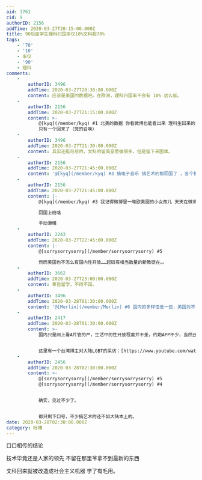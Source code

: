 ```yaml
---
aid: 3761
cid: 9
authorID: 2156
addTime: 2020-03-27T20:15:00.000Z
title: 90后留学生理科归国率仅10%文科超70%
tags:
    - '70'
    - '10'
    - 率仅
    - '90'
    - 理科
comments:
    -
        authorID: 3496
        addTime: 2020-03-27T20:30:00.000Z
        content: 应该是美国的数据吧。在欧洲，理科归国率不会有 10% 这么低。
    -
        authorID: 2156
        addTime: 2020-03-27T21:15:00.000Z
        content: >-
            @[kyq](/member/kyq) #1 北美的数据 你看微博也能看出来 理科生回来的比较少 我知道的几个 家乡的几个
            只有一个回来了（党的召唤）
    -
        authorID: 3496
        addTime: 2020-03-27T21:30:00.000Z
        content: 其实还挺可悲的，文科的留美意愿强很多，但是留下来困难。
    -
        authorID: 2156
        addTime: 2020-03-27T21:45:00.000Z
        content: '@[kyq](/member/kyq) #3 搞电子音乐 搞艺术的都回国了 ，各个都是“自由b” 然后回来恰烂钱'
    -
        authorID: 2156
        addTime: 2020-03-27T21:45:00.000Z
        content: |-
            @[kyq](/member/kyq) #3 我记得微博里一堆欧美圈的小女孩儿 天天在微博上 自由自由 性开放开放 lgbt 最后

            回国上班咯

            手动滑稽
    -
        authorID: 2243
        addTime: 2020-03-27T22:45:00.000Z
        content: |-
            @[sorrysorrysorry](/member/sorrysorrysorry) #5

            然而美国也不怎么有国内性开放……起码有相当数量的新教徒在。。
    -
        authorID: 3662
        addTime: 2020-03-27T23:00:00.000Z
        content: 奉旨留学，不得不回。
    -
        authorID: 3496
        addTime: 2020-03-28T01:30:00.000Z
        content: '@[Merlin](/member/Merlin) #6 国内的多样性低一些，美国对不同亚文化的宽容度更高。'
    -
        authorID: 2417
        addTime: 2020-03-28T01:30:00.000Z
        content: >-
            国内只是网上看A片管的严，生活中的性开放程度并不差，约炮APP不少，当然丑B无权享受性开放。至于LGBT，我还是比较倾向国内的政策，不反对，但也不声张，同婚法在民众中反应太激烈不好通过，就秘密通过一个互相监护法案，享受跟婚姻制度一样的保护机制。这比西方那种允许你喊口号平权，但对宗教团体打压LGBT又视而不见的政策不知道要高明多少。


            这里有一个台湾博主对大陆LGBT的采访：[https://www.youtube.com/watch?v=Nf\_ao3XZLVE](https://www.youtube.com/watch?v=Nf_ao3XZLVE)
    -
        authorID: 2456
        addTime: 2020-03-28T02:30:00.000Z
        content: >-
            @[sorrysorrysorry](/member/sorrysorrysorry) #5
            @[sorrysorrysorry](/member/sorrysorrysorry) #4


            确实，见过不少了。


            都只剩下口号，不少搞艺术的还不如大陆本土的。
date: 2020-03-28T02:30:00.000Z
category: 吐槽
---
```


口口相传的结论

技术毕竟还是人家的领先 不留在那里爷拿不到最新的东西

文科回来就被改造成社会主义机器 学了有毛用。
